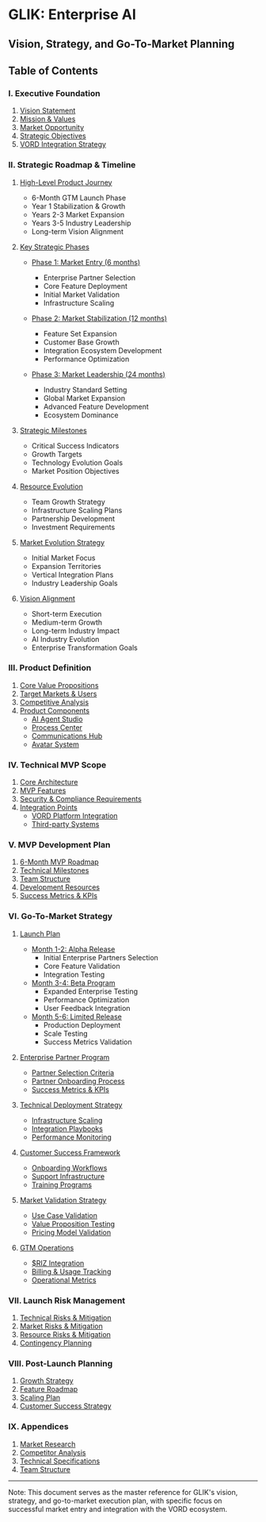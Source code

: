 # GLIK: Enterprise AI

## Vision, Strategy, and Go-To-Market Planning

## Table of Contents

### I. Executive Foundation

1. [Vision Statement](executive-overview/vision-statement.md)
2. [Mission & Values](executive-overview/mission-values.md)
3. [Market Opportunity](executive-overview/market-opportunity.md)
4. [Strategic Objectives](executive-overview/strategic-objectives.md)
5. [VORD Integration Strategy](executive-overview/vord-integration.md)

### II. Strategic Roadmap & Timeline

1. [High-Level Product Journey](strategic-roadmap/product-journey.md)
   - 6-Month GTM Launch Phase
   - Year 1 Stabilization & Growth
   - Years 2-3 Market Expansion
   - Years 3-5 Industry Leadership
   - Long-term Vision Alignment

2. [Key Strategic Phases](strategic-roadmap/strategic-phases.md)
   - [Phase 1: Market Entry (6 months)](strategic-roadmap/market-entry.md)
     - Enterprise Partner Selection
     - Core Feature Deployment
     - Initial Market Validation
     - Infrastructure Scaling

   - [Phase 2: Market Stabilization (12 months)](strategic-roadmap/market-stabilization.md)
     - Feature Set Expansion
     - Customer Base Growth
     - Integration Ecosystem Development
     - Performance Optimization

   - [Phase 3: Market Leadership (24 months)](strategic-roadmap/market-leadership.md)
     - Industry Standard Setting
     - Global Market Expansion
     - Advanced Feature Development
     - Ecosystem Dominance

3. [Strategic Milestones](strategic-roadmap/strategic-milestones.md)
   - Critical Success Indicators
   - Growth Targets
   - Technology Evolution Goals
   - Market Position Objectives

4. [Resource Evolution](strategic-roadmap/resource-evolution.md)
   - Team Growth Strategy
   - Infrastructure Scaling Plans
   - Partnership Development
   - Investment Requirements

5. [Market Evolution Strategy](strategic-roadmap/market-evolution.md)
   - Initial Market Focus
   - Expansion Territories
   - Vertical Integration Plans
   - Industry Leadership Goals

6. [Vision Alignment](strategic-roadmap/vision-alignment.md)
   - Short-term Execution
   - Medium-term Growth
   - Long-term Industry Impact
   - AI Industry Evolution
   - Enterprise Transformation Goals

### III. Product Definition

1. [Core Value Propositions](product-strategy/core-value-propositions.md)
2. [Target Markets & Users](product-strategy/target-markets-users.md)
3. [Competitive Analysis](product-strategy/competitive-analysis.md)
4. [Product Components](product-strategy/product-components.md)
   - [AI Agent Studio](product-strategy/ai-agent-studio.md)
   - [Process Center](product-strategy/process-center.md)
   - [Communications Hub](product-strategy/communications-hub.md)
   - [Avatar System](product-strategy/avatar-system.md)

### IV. Technical MVP Scope

1. [Core Architecture](technical-foundation/core-architecture.md)
2. [MVP Features](technical-foundation/mvp-features.md)
3. [Security & Compliance Requirements](technical-foundation/security-compliance.md)
4. [Integration Points](technical-foundation/integration-points.md)
   - [VORD Platform Integration](technical-foundation/vord-integration.md)
   - [Third-party Systems](technical-foundation/third-party-integration.md)

### V. MVP Development Plan

1. [6-Month MVP Roadmap](implementation-roadmap/6-month-mvp.md)
2. [Technical Milestones](implementation-roadmap/technical-milestones.md)
3. [Team Structure](resource-planning/team-structure.md)
4. [Development Resources](resource-planning/development-resources.md)
5. [Success Metrics & KPIs](implementation-roadmap/success-metrics-kpis.md)

### VI. Go-To-Market Strategy

1. [Launch Plan](go-to-market-strategy/launch-plan.md)
   - [Month 1-2: Alpha Release](go-to-market-strategy/alpha-release.md)
     - Initial Enterprise Partners Selection
     - Core Feature Validation
     - Integration Testing
   - [Month 3-4: Beta Program](go-to-market-strategy/beta-program.md)
     - Expanded Enterprise Testing
     - Performance Optimization
     - User Feedback Integration
   - [Month 5-6: Limited Release](go-to-market-strategy/limited-release.md)
     - Production Deployment
     - Scale Testing
     - Success Metrics Validation

2. [Enterprise Partner Program](go-to-market-strategy/partner-program.md)
   - [Partner Selection Criteria](go-to-market-strategy/partner-selection.md)
   - [Partner Onboarding Process](go-to-market-strategy/partner-onboarding.md)
   - [Success Metrics & KPIs](go-to-market-strategy/partner-kpis.md)

3. [Technical Deployment Strategy](go-to-market-strategy/deployment-strategy.md)
   - [Infrastructure Scaling](go-to-market-strategy/infrastructure-scaling.md)
   - [Integration Playbooks](go-to-market-strategy/integration-playbooks.md)
   - [Performance Monitoring](go-to-market-strategy/performance-monitoring.md)

4. [Customer Success Framework](go-to-market-strategy/customer-success.md)
   - [Onboarding Workflows](go-to-market-strategy/onboarding-workflows.md)
   - [Support Infrastructure](go-to-market-strategy/support-infrastructure.md)
   - [Training Programs](go-to-market-strategy/training-programs.md)

5. [Market Validation Strategy](go-to-market-strategy/market-validation.md)
   - [Use Case Validation](go-to-market-strategy/use-case-validation.md)
   - [Value Proposition Testing](go-to-market-strategy/value-prop-testing.md)
   - [Pricing Model Validation](go-to-market-strategy/pricing-validation.md)

6. [GTM Operations](go-to-market-strategy/gtm-operations.md)
   - [$RIZ Integration](go-to-market-strategy/riz-integration.md)
   - [Billing & Usage Tracking](go-to-market-strategy/billing-tracking.md)
   - [Operational Metrics](go-to-market-strategy/operational-metrics.md)

### VII. Launch Risk Management

1. [Technical Risks & Mitigation](risk-management/technical-risks.md)
2. [Market Risks & Mitigation](risk-management/market-risks.md)
3. [Resource Risks & Mitigation](risk-management/resource-risks.md)
4. [Contingency Planning](risk-management/contingency-planning.md)

### VIII. Post-Launch Planning

1. [Growth Strategy](post-launch/growth-strategy.md)
2. [Feature Roadmap](post-launch/feature-roadmap.md)
3. [Scaling Plan](post-launch/scaling-plan.md)
4. [Customer Success Strategy](post-launch/customer-success.md)

### IX. Appendices

1. [Market Research](appendices/market-research.md)
2. [Competitor Analysis](appendices/competitor-analysis.md)
3. [Technical Specifications](appendices/technical-specifications.md)
4. [Team Structure](appendices/team-structure.md)

---

Note: This document serves as the master reference for GLIK's vision, strategy, and go-to-market execution plan, with specific focus on successful market entry and integration with the VORD ecosystem.
